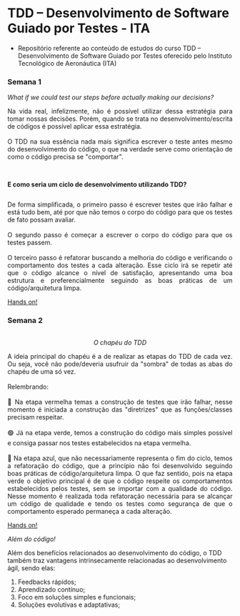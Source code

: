 # TDD – Desenvolvimento de Software Guiado por Testes - ITA

* Repositório referente ao conteúdo de estudos do curso TDD – Desenvolvimento de Software Guiado por Testes
oferecido pelo Instituto Tecnológico de Aeronáutica (ITA)

### Semana 1

*What if we could test our steps before actually making our decisions?*

<p align="justify">
Na vida real, infelizmente, não é possível utilizar dessa estratégia para tomar nossas decisões. Porém, quando se trata no desenvolvimento/escrita de códigos é possível aplicar essa estratégia.
<br><br>
O TDD na sua essência nada mais significa escrever o teste antes mesmo do desenvolvimento do código, o que na verdade serve como orientação de como o código precisa se "comportar".
</p>
<br>

**E como seria um ciclo de desenvolvimento utilizando TDD?**

<p align="center">
  <img src="https://media.licdn.com/dms/image/C5612AQEgUhEh3bsfEA/article-cover_image-shrink_600_2000/0/1602842572875?e=2147483647&v=beta&t=8SIZbd5dIYb3rJ4fpZMyX5ZYiYsBKKShfiJycEl7Db0" alt="">
</p>

<p align="justify">
De forma simplificada, o primeiro passo é escrever testes que irão falhar e está tudo bem, até por que não temos o corpo do código para que os testes de fato possam avaliar.
<br><br>
O segundo passo é começar a escrever o corpo do código para que os testes passem.
<br><br>
O terceiro passo é refatorar buscando a melhoria do código e verificando o comportamento dos testes a cada alteração.
Esse ciclo irá se repetir até que o código alcance o nível de satisfação, apresentando uma boa estrutura e preferencialmente seguindo as boas práticas de um código/arquitetura limpa.
</p>


[Hands on!](https://github.com/Lukasveiga/curso-tdd-ita/tree/main/src/tdd/ita/semana01/handson)

### Semana 2

<div align="center">
<img src="https://encrypted-tbn0.gstatic.com/images?q=tbn:ANd9GcSHkH69dUHyhfycQNJcI_Dk_nz3vC5-yneQMg&usqp=CAU" alt="">
</div>
<p align="center"><i>O chapéu do TDD</i></p>

<p align="justify">
A ideia principal do chapéu é a de realizar as etapas do TDD de cada vez. Ou seja, você não pode/deveria usufruir da "sombra" de todas as abas do chapéu de uma só vez.
<br><br>
Relembrando:
<br><br>
🔴 Na etapa vermelha temas a construção de testes que irão falhar, nesse momento é iniciada a construção das "diretrizes" que as funções/classes precisam respeitar.
<br><br>
🟢 Já na etapa verde, temos a construção do código mais simples possível e consiga passar nos testes estabelecidos na etapa vermelha.
<br><br>
🔵 Na etapa azul, que não necessariamente representa o fim do ciclo, temos a refatoração do código, que a princípio não foi desenvolvido seguindo boas práticas de código/arquitetura limpa. O que faz sentido, pois na etapa verde o objetivo principal é de que o código respeite os comportamentos estabelecidos pelos testes, sem se importar com a qualidade do código.
Nesse momento é realizada toda refatoração necessária para se alcançar um código de qualidade e tendo os testes como segurança de que o comportamento esperado permaneça a cada alteração.
</p>

[Hands on!](https://github.com/Lukasveiga/curso-tdd-ita/tree/main/src/tdd/ita/semana02/handson)

*Além do código!*

Além dos benefícios relacionados ao desenvolvimento do código, o TDD também traz vantagens intrinsecamente relacionadas ao desenvolvimento ágil, sendo elas:

1. Feedbacks rápidos;
2. Aprendizado contínuo;
3. Foco em soluções simples e funcionais;
4. Soluções evolutivas e adaptativas;








